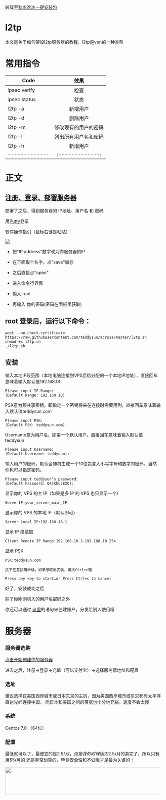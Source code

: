 
转载至[秋水逸冰一键安装包](https://teddysun.com/448.html)
# l2tp

本文是关于如何架设l2tp服务器的教程，l2tp是vpn的一种类型


# 常用指令 

| Code|效果|
| -------------|:-------------:| 
| ipsec verify|检查|
| ipsec status|状态|  
| l2tp -a| 新增用户|  
| l2tp -d| 删除用户|   
| l2tp -m| 修改现有的用户的密码|  
| l2tp -l| 列出所有用户名和密码|   
| l2tp -h| 新增用户|  
| -------------|:-------------:| 
# 正文

## [注册、登录、部署服务器](http://l2tp.site/#服务器)

 
 部署了之后，得到服务器的 IP地址、用户名 和 密码

用[Putty](http://sw.bos.baidu.com/sw-search-sp/software/473c4b8568792/PuTTY_0.67.0.0.exe)登录

软件操作指引（鼠标右键是粘贴）：

![](http://images0.cnblogs.com/blog2015/328925/201505/151357073769183.png)

- 把“IP address”数字改为你服务器的IP

- 在下面取个名字，点"save"储存

- 之后直接点"open"

- 进入命令行界面

- 输入 root

- 再输入 你的密码(密码在面板里获取) 


## root 登录后，运行以下命令：
```
wget --no-check-certificate https://raw.githubusercontent.com/teddysun/across/master/l2tp.sh
chmod +x l2tp.sh
./l2tp.sh
```

## 安装

输入本地IP段范围（本地电脑连接到VPS后给分配的一个本地IP地址），直接回车意味着输入默认值192.168.18
```
Please input IP-Range:
(Default Range: 192.168.18):
```

PSK意为预共享密钥，即指定一个密钥将来在连接时需要用到，直接回车意味着输入默认值teddysun.com
```
Please input PSK:
(Default PSK: teddysun.com):
```

Username意为用户名，即第一个默认用户。直接回车意味着输入默认值teddysun
```
Please input Username:
(Default Username: teddysun):
```


输入用户的密码，默认会随机生成一个10位包含大小写字母和数字的密码，当然你也可以指定密码。
```
Please input teddysun’s password:
(Default Password: Q4SKhu2EXQ):
```

显示你的 VPS 的主 IP（如果是多 IP 的 VPS 也只显示一个）
```
ServerIP:your_server_main_IP
```

显示你的 VPS 的本地 IP（默认即可）
```
Server Local IP:192.168.18.1
```

显示 IP 段范围
```
Client Remote IP Range:192.168.18.2-192.168.18.254
```

显示 PSK
```
PSK:teddysun.com
```

```
按下任意按键继续，如果想取消安装，请按Ctrl+c键

Press any key to start…or Press Ctrl+c to cancel
```

好了，安装成功之后

除了你刚刚填入的用户名密码之外

你还可以通过 [这里](http://l2tp.site/#常用指令)的语句来创建账户，分发给别人使用哦

# 服务器

### 服务器选购

[点击开始创建你的服务器](https://www.vultr.com/?ref=7233306)

进去之后，注册->登录->充值（可以支付宝）->选择服务器地址和配置

### 选址
建议选择在美国西岸城市或日本东京的主机，因为美国西岸城市或东京都有太平洋直达光纤连接中国，
而日本和美国之间的带宽也十分地充裕，速度不会太慢

### 系统  
Centos 7.0 （64位）

### 配置

最低就可以了，最便宜的是$2.5/月，但是我的时候因为$2.5/月的卖完了，所以只有用$5/月的
还是非常划算的，毕竟安全性和不受限才是最为关键的！


<a href="https://www.vultr.com/?ref=7233306"><img src="https://www.vultr.com/media/banner_1.png" width="728" height="90"></a>


